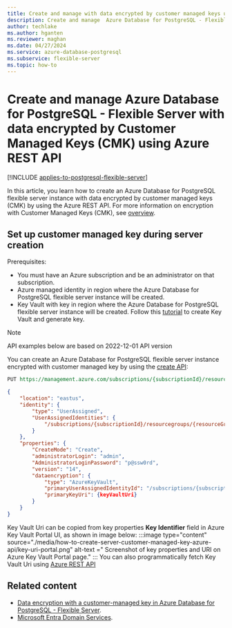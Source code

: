 ```yaml
---
title: Create and manage with data encrypted by customer managed keys using Azure REST API
description: Create and manage  Azure Database for PostgreSQL - Flexible Server with data  encrypted by Customer Managed Keys using Azure REST API.
author: techlake
ms.author: hganten
ms.reviewer: maghan
ms.date: 04/27/2024
ms.service: azure-database-postgresql
ms.subservice: flexible-server
ms.topic: how-to
---
```

# Create and manage  Azure Database for PostgreSQL - Flexible Server with data  encrypted by Customer Managed Keys (CMK) using Azure REST API

[!INCLUDE [applies-to-postgresql-flexible-server](~/reusable-content/ce-skilling/azure/includes/postgresql/includes/applies-to-postgresql-flexible-server.md)]

In this article, you learn how to create an Azure Database for PostgreSQL flexible server instance with data encrypted by customer managed keys (CMK) by using the  Azure REST API. For more information on encryption with Customer Managed Keys (CMK), see [overview](../flexible-server/concepts-data-encryption.md).

## Set up customer managed key during server creation

Prerequisites:
- You must have an Azure subscription and be an administrator on that subscription.
- Azure managed identity in region where the Azure Database for PostgreSQL flexible server instance will be created. 
- Key Vault with key in region where the Azure Database for PostgreSQL flexible server instance will be created. Follow this [tutorial](/azure/key-vault/general/quick-create-portal) to create Key Vault and generate key. 


> [!NOTE]  
> API examples below are based on 2022-12-01 API version 

You can create an Azure Database for PostgreSQL flexible server instance encrypted with customer managed key  by using the [create API](/rest/api/postgresql/flexibleserver/servers/create?tabs=HTTP):
```rest
PUT https://management.azure.com/subscriptions/{subscriptionId}/resourceGroups/{resourceGroupName}/providers/Microsoft.DBForPostgreSql/flexibleServers/{serverName}?api-version=2022-12-01

```
```json
{
	"location": "eastus",
	"identity": {
		"type": "UserAssigned",
		"UserAssignedIdentities": {
			"/subscriptions/{subscriptionId}/resourcegroups/{resourceGroupName}/providers/Microsoft.ManagedIdentity/userAssignedIdentities/{userIdentity}": {}
		}
	},
	"properties": {
		"CreateMode": "Create",
		"administratorLogin": "admin",
		"AdministratorLoginPassword": "p@ssw0rd",
		"version": "14",
		"dataencryption": {
			"type": "AzureKeyVault",
			"primaryUserAssignedIdentityId": "/subscriptions/{subscriptionId}/resourcegroups/{resourceGroupName}/providers/Microsoft.ManagedIdentity/userAssignedIdentities/{userIdentity}",
			"primaryKeyUri": {keyVaultUri}
		}
	}
}
```
Key Vault Uri can be copied from key properties **Key Identifier** field  in Azure Key Vault Portal UI, as shown in image below:
:::image type="content" source="./media/how-to-create-server-customer-managed-key-azure-api/key-uri-portal.png" alt-text =" Screenshot of  key properties and URI on Azure Key Vault Portal page." :::
You can also programmatically fetch Key Vault Uri using [Azure REST API](/rest/api/keyvault/keyvault/vaults/get?tabs=HTTP)

## Related content

- [Data encryption with a customer-managed key in Azure Database for PostgreSQL - Flexible Server](concepts-data-encryption.md).
- [Microsoft Entra Domain Services](/azure/active-directory-domain-services/overview).
